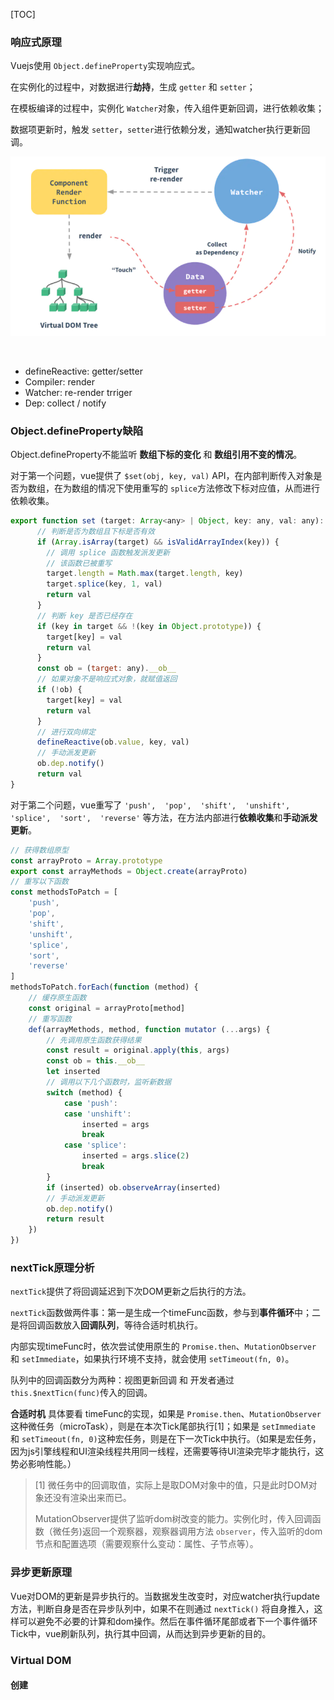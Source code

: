 [TOC]



### 响应式原理

Vuejs使用 `Object.defineProperty`实现响应式。

在实例化的过程中，对数据进行**劫持**，生成 `getter` 和 `setter`；

在模板编译的过程中，实例化 `Watcher`对象，传入组件更新回调，进行依赖收集；

数据项更新时，触发 `setter`，`setter`进行依赖分发，通知watcher执行更新回调。

![image-20201027171437660](../../images/image-20201027171437660.png)

​	 

* defineReactive: getter/setter
* Compiler: render
* Watcher: re-render trriger
* Dep: collect / notify



### Object.defineProperty缺陷

Object.defineProperty不能监听 **数组下标的变化** 和 **数组引用不变的情况**。

对于第一个问题，vue提供了 `$set(obj, key, val)` API，在内部判断传入对象是否为数组，在为数组的情况下使用重写的 `splice`方法修改下标对应值，从而进行依赖收集。

````JavaScript
export function set (target: Array<any> | Object, key: any, val: any): any {
      // 判断是否为数组且下标是否有效
      if (Array.isArray(target) && isValidArrayIndex(key)) {
        // 调用 splice 函数触发派发更新
        // 该函数已被重写
        target.length = Math.max(target.length, key)
        target.splice(key, 1, val)
        return val
      }
      // 判断 key 是否已经存在
      if (key in target && !(key in Object.prototype)) {
        target[key] = val
        return val
      }
      const ob = (target: any).__ob__
      // 如果对象不是响应式对象，就赋值返回
      if (!ob) {
        target[key] = val
        return val
      }
      // 进行双向绑定
      defineReactive(ob.value, key, val)
      // 手动派发更新
      ob.dep.notify()
      return val
}
````



对于第二个问题，vue重写了 `'push',  'pop',  'shift',  'unshift',  'splice',  'sort',  'reverse'` 等方法，在方法内部进行**依赖收集**和**手动派发更新**。

```JavaScript
// 获得数组原型
const arrayProto = Array.prototype
export const arrayMethods = Object.create(arrayProto)
// 重写以下函数
const methodsToPatch = [
	'push',
    'pop',
    'shift',
    'unshift',
    'splice',
    'sort',
    'reverse'
]
methodsToPatch.forEach(function (method) {
	// 缓存原生函数
    const original = arrayProto[method]
    // 重写函数
    def(arrayMethods, method, function mutator (...args) {
        // 先调用原生函数获得结果
        const result = original.apply(this, args)
        const ob = this.__ob__
        let inserted
        // 调用以下几个函数时，监听新数据
        switch (method) {
            case 'push':
            case 'unshift':
                inserted = args
                break
            case 'splice':
                inserted = args.slice(2)
                break
        }
        if (inserted) ob.observeArray(inserted)
        // 手动派发更新
        ob.dep.notify()
        return result
    })
})
```



### nextTick原理分析

`nextTick`提供了将回调延迟到下次DOM更新之后执行的方法。

`nextTick`函数做两件事：第一是生成一个timeFunc函数，参与到**事件循环**中；二是将回调函数放入**回调队列**，等待合适时机执行。

内部实现timeFunc时，依次尝试使用原生的 `Promise.then`、`MutationObserver` 和 `setImmediate`，如果执行环境不支持，就会使用 `setTimeout(fn, 0)`。

队列中的回调函数分为两种：视图更新回调 和 开发者通过 `this.$nextTicn(func)`传入的回调。

**合适时机** 具体要看 timeFunc的实现，如果是  `Promise.then`、`MutationObserver`这种微任务（microTask），则是在本次Tick尾部执行[1]；如果是 `setImmediate` 和 `setTimeout(fn, 0)`这种宏任务，则是在下一次Tick中执行。（如果是宏任务，因为js引擎线程和UI渲染线程共用同一线程，还需要等待UI渲染完毕才能执行，这势必影响性能。）

> [1] 微任务中的回调取值，实际上是取DOM对象中的值，只是此时DOM对象还没有渲染出来而已。
>
> MutationObserver提供了监听dom树改变的能力。实例化时，传入回调函数（微任务)返回一个观察器，观察器调用方法 `observer`，传入监听的dom节点和配置选项（需要观察什么变动：属性、子节点等）。

### 异步更新原理

Vue对DOM的更新是异步执行的。当数据发生改变时，对应watcher执行update方法，判断自身是否在异步队列中，如果不在则通过 `nextTick()` 将自身推入，这样可以避免不必要的计算和dom操作。然后在事件循环尾部或者下一个事件循环Tick中，vue刷新队列，执行其中回调，从而达到异步更新的目的。



### Virtual DOM

#### 创建



